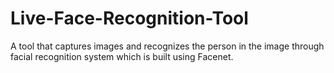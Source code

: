 # Live-Face-Recognition-Tool
A tool that captures images and recognizes the person in the image through facial recognition system which is built using Facenet.
